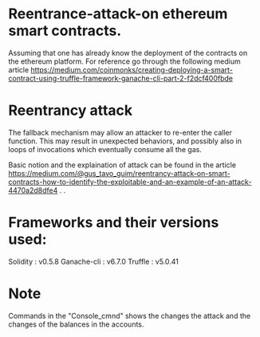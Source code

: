 # Reentrance-attack-on ethereum smart contracts.

Assuming that one has already know the deployment of the contracts on the ethereum platform.
For reference go through the following medium article
https://medium.com/coinmonks/creating-deploying-a-smart-contract-using-truffle-framework-ganache-cli-part-2-f2dcf400fbde

# Reentrancy attack
The fallback mechanism may allow an attacker to re-enter the caller function. This may result in unexpected behaviors, and possibly also in loops of invocations which eventually consume all the gas.

Basic notion and the explaination of attack can be found in the article https://medium.com/@gus_tavo_guim/reentrancy-attack-on-smart-contracts-how-to-identify-the-exploitable-and-an-example-of-an-attack-4470a2d8dfe4 .
.
# Frameworks and their versions used:
  Solidity : v0.5.8 
  Ganache-cli : v6.7.0
  Truffle : v5.0.41

# Note 
Commands in the "Console_cmnd" shows the changes the attack and the changes of the balances in the accounts.
